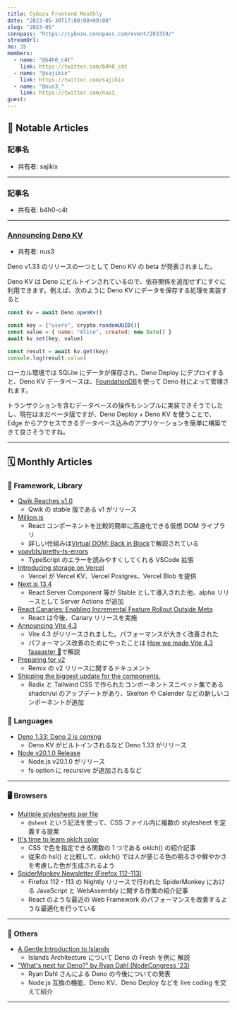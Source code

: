 ```yaml
---
title: Cybozu Frontend Monthly
date: "2023-05-30T17:00:00+09:00"
slug: "2023-05"
connpass: "https://cybozu.connpass.com/event/283319/"
streamUrl:
no: 35
members:
  - name: "@b4h0_c4t"
    link: https://twitter.com/b4h0_c4t
  - name: "@sajikix"
    link: https://twitter.com/sajikix
  - name: "@nus3_"
    link: https://twitter.com/nus3_
guest:
---
```


## 👀 Notable Articles

### 記事名

- 共有者: sajikix

---

### 記事名

- 共有者: b4h0-c4t

---

### [Announcing Deno KV](https://deno.com/blog/kv)

- 共有者: nus3

Deno v1.33 のリリースの一つとして Deno KV の beta が発表されました。

Deno KV は Deno にビルトインされているので、依存関係を追加せずにすぐに利用できます。例えば、次のように Deno KV にデータを保存する処理を実装すると

```js
const kv = await Deno.openKv()

const key = ["users", crypto.randomUUID()]
const value = { name: "Alice", created: new Date() }
await kv.set(key, value)

const result = await kv.get(key)
console.log(result.value)
```

ローカル環境では SQLite にデータが保存され、Deno Deploy にデプロイすると、Deno KV データベースは、[FoundationDB](https://www.foundationdb.org/)を使って Deno 社によって管理されます。

トランザクションを含むデータベースの操作もシンプルに実装できそうでしたし、現在はまだベータ版ですが、Deno Deploy + Deno KV を使うことで、Edge からアクセスできるデータベース込みのアプリケーションを簡単に構築できて良さそうですね。

---

## 🗓 Monthly Articles

### 📖 Framework, Library

- [Qwik Reaches v1.0](https://www.builder.io/blog/qwik-v1)
  - Qwik の stable 版である v1 がリリース
- [Million.js](https://millionjs.org/)
  - React コンポーネントを比較的簡単に高速化できる仮想 DOM ライブラリ
  - 詳しい仕組みは[Virtual DOM: Back in Block](https://millionjs.org/blog/virtual-dom)で解説されている
- [yoavbls/pretty-ts-errors](https://github.com/yoavbls/pretty-ts-errors)
  - TypeScript のエラーを読みやすくしてくれる VSCode 拡張
- [Introducing storage on Vercel](https://vercel.com/blog/vercel-storage)
  - Vercel が Vercel KV、Vercel Postgres、Vercel Blob を提供
- [Next.js 13.4](https://nextjs.org/blog/next-13-4)
  - React Server Component 等が Stable として導入された他、alpha リリースとして Server Actions が追加
- [React Canaries: Enabling Incremental Feature Rollout Outside Meta](https://react.dev/blog/2023/05/03/react-canaries)
  - React は今後、Canary リリースを実施
- [Announcing Vite 4.3](https://vitejs.dev/blog/announcing-vite4-3.html)
  - Vite 4.3 がリリースされました。パフォーマンスが大きく改善された
  - パフォーマンス改善のためにやったことは [How we made Vite 4.3 faaaaster 🚀](https://sun0day.github.io/blog/vite/why-vite4_3-is-faster.html)で解説
- [Preparing for v2](https://remix.run/docs/en/1.15.0/pages/v2)
  - Remix の v2 リリースに関するドキュメント
- [Shipping the biggest update for the components.](https://twitter.com/shadcn/status/1647984600797564928?s=20)
  - Radix と Tailwind CSS で作られたコンポーネントスニペット集である shadcn/ui のアップデートがあり、Skelton や Calender などの新しいコンポーネントが追加

### 💬 Languages

- [Deno 1.33: Deno 2 is coming](https://deno.com/blog/v1.33)
  - Deno KV がビルトインされるなど Deno 1.33 がリリース
- [Node v20.1.0 Release](https://nodejs.org/en/blog/release/v20.1.0)
  - Node.js v20.1.0 がリリース
  - fs option に recursive が追加されるなど

---

### 🖥 Browsers

- [Multiple stylesheets per file](https://github.com/w3c/csswg-drafts/issues/5629)
  - `@sheet` という記法を使って、CSS ファイル内に複数の stylesheet を定義する提案
- [It's time to learn oklch color](https://keithjgrant.com/posts/2023/04/its-time-to-learn-oklch-color/)
  - CSS で色を指定できる関数の 1 つである oklch() の紹介記事
  - 従来の hsl() と比較して、oklch() では人が感じる色の明るさや鮮やかさを考慮した色が生成されるよう
- [SpiderMonkey Newsletter (Firefox 112-113)](https://spidermonkey.dev/blog/2023/04/14/newsletter-firefox-112-113.html)
  - Firefox 112 - 113 の Nightly リリースで行われた SpiderMonkey における JavaScript と WebAssembly に関する作業の紹介記事
  - React のような最近の Web Framework のパフォーマンスを改善するような最適化を行っている

---

### 🦆 Others

- [A Gentle Introduction to Islands](https://deno.com/blog/intro-to-islands)
  - Islands Architecture について Deno の Fresh を例に 解説
- ["What's next for Deno?" by Ryan Dahl (NodeCongress '23)](https://youtu.be/LVEGRj3RZSA)
  - Ryan Dahl さんによる Deno の今後についての発表
  - Node.js 互換の機能、Deno KV、Deno Deploy などを live coding を交えて紹介

---
